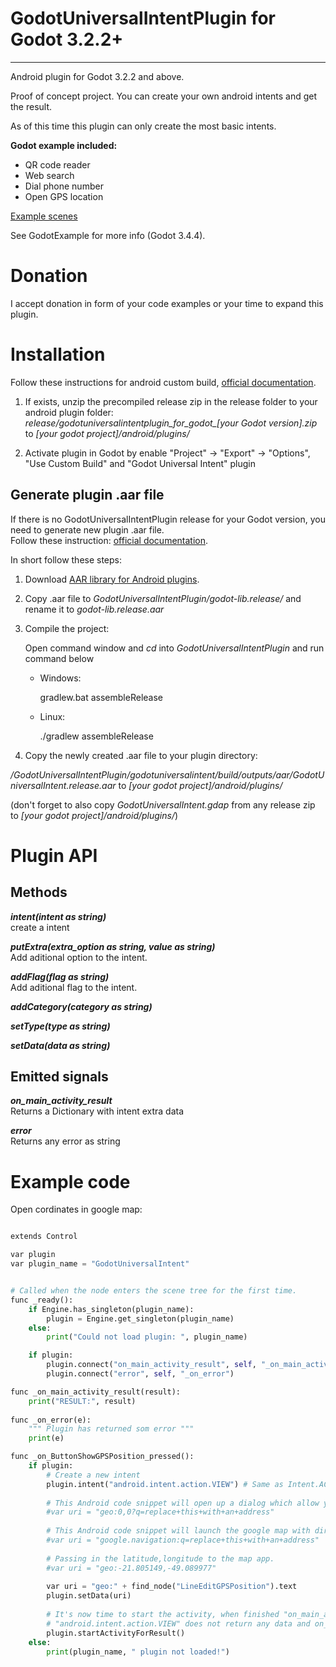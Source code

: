 GodotUniversalIntentPlugin for Godot 3.2.2+
====================================
____________________________________


Android plugin for Godot 3.2.2 and above.  

Proof of concept project.
You can create your own android intents and get the result.

As of this time this plugin can only create the most basic intents.

**Godot example included:**

* QR code reader
* Web search
* Dial phone number
* Open GPS location

[Example scenes](./GodotIntentExamples/example_scenes/)

See GodotExample for more info (Godot 3.4.4).

Donation
========

I accept donation in form of your code examples or your time to expand this plugin.

Installation
============

Follow these instructions for android custom build, [ official documentation](https://docs.godotengine.org/en/stable/getting_started/workflow/export/android_custom_build.html "documentation").

1. If exists, unzip the precompiled release zip in the release folder to your android plugin folder:
*release/godotuniversalintentplugin_for_godot_[your Godot version].zip* to *[your godot project]/android/plugins/*

2. Activate plugin in Godot by enable "Project" -> "Export" -> "Options", "Use Custom Build" and "Godot Universal Intent" plugin

Generate plugin .aar file
-------------------------

If there is no GodotUniversalIntentPlugin release for your Godot version, you need to generate new plugin .aar file.  
Follow these instruction: [ official documentation](https://docs.godotengine.org/en/stable/tutorials/plugins/android/android_plugin.html "documentation").

In short follow these steps:

1. Download [ AAR library for Android plugins](https://godotengine.org/download/windows "Godot download").

2. Copy .aar file to *GodotUniversalIntentPlugin/godot-lib.release/* and rename it to *godot-lib.release.aar*

3. Compile the project:

	Open command window and *cd* into *GodotUniversalIntentPlugin* and run command below
	
	* Windows:
	
		gradlew.bat assembleRelease
		
	* Linux:
	
		./gradlew assembleRelease
	
4. Copy the newly created .aar file to your plugin directory:

*/GodotUniversalIntentPlugin/godotuniversalintent/build/outputs/aar/GodotUniversalIntent.release.aar* to *[your godot project]/android/plugins/*

(don't forget to also copy *GodotUniversalIntent.gdap* from any release zip to *[your godot project]/android/plugins/*)


# Plugin API

			
Methods
-------

***intent(intent as string)***  
create a intent

***putExtra(extra_option as string, value as string)***  
Add aditional option to the intent.

***addFlag(flag as string)***  
Add aditional flag to the intent.

***addCategory(category as string)***

***setType(type as string)***

***setData(data as string)***

Emitted signals
---------------

***on_main_activity_result***  
Returns a Dictionary with intent extra data

***error***  
Returns any error as string

Example code
============
Open cordinates in google map:

```python

extends Control

var plugin
var plugin_name = "GodotUniversalIntent"


# Called when the node enters the scene tree for the first time.
func _ready():
	if Engine.has_singleton(plugin_name):
		plugin = Engine.get_singleton(plugin_name)
	else:
		print("Could not load plugin: ", plugin_name)

	if plugin:
		plugin.connect("on_main_activity_result", self, "_on_main_activity_result")
		plugin.connect("error", self, "_on_error")

func _on_main_activity_result(result):
	print("RESULT:", result)
	
func _on_error(e):
	""" Plugin has returned som error """
	print(e)

func _on_ButtonShowGPSPosition_pressed():
	if plugin:
		# Create a new intent
		plugin.intent("android.intent.action.VIEW") # Same as Intent.ACTION_VIEW
		
		# This Android code snippet will open up a dialog which allow you to pick a map app to show the address you passed in the intent.
		#var uri = "geo:0,0?q=replace+this+with+an+address"
		
		# This Android code snippet will launch the google map with direction to the address you passed in.
		#var uri = "google.navigation:q=replace+this+with+an+address"
		
		# Passing in the latitude,longitude to the map app.
		#var uri = "geo:-21.805149,-49.089977"
		
		var uri = "geo:" + find_node("LineEditGPSPosition").text
		plugin.setData(uri)
		
		# It's now time to start the activity, when finished "on_main_activity_result" signal is emited
		# "android.intent.action.VIEW" does not return any data and on_main_activity_result will not be called
		plugin.startActivityForResult()
	else:
		print(plugin_name, " plugin not loaded!")
```

